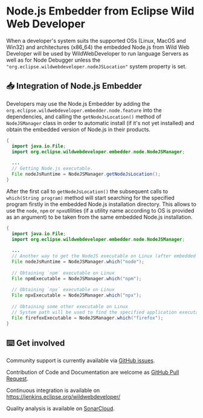 # Node.js Embedder from Eclipse Wild Web Developer

When a developer's system suits the supported OSs (Linux, MacOS and Win32) and architectures (x86_64) the embedded Node.js from Wild Web Developer will be used by WildWebDeveloper to run language Servers as well as for Node Debugger unless the `"org.eclipse.wildwebdeveloper.nodeJSLocation"` system property is set.

## 📥 Integration of Node.js Embedder

Developers may use the Node.js Embedder by adding the `org.eclipse.wildwebdeveloper.embedder.node.feature` into the dependencies, and calling the `getNodeJsLocation()` method of `NodeJSManager` class in order to automatic install (if it's not yet installed) and obtain the embedded version of Node.js in their products.

```java
{
  import java.io.File;
  import org.eclipse.wildwebdeveloper.embedder.node.NodeJSManager;
  
  ...
  // Getting Node.js executable. 
  File nodeJsRuntime = NodeJSManager.getNodeJsLocation();   
}
```

After the first call to `getNodeJsLocation()` the subsequent calls to `which(String program)` method will start searching for the specified program firstly in the embedded Node.js installation directory. This allows to use the `node`, `npm` or `npx`utilities (if a utility name according to OS is provided as an argument) to be taken from the same embedded Node.js installation.

```java
{
  import java.io.File;
  import org.eclipse.wildwebdeveloper.embedder.node.NodeJSManager;
  
  ...
  // Another way to get the NodeJS executable on Linux (after embedded Node.js is installed.
  File nodeJsRuntime = NodeJSManager.which("node");
  
  // Obtaining `npm` executable on Linux
  File npmExecutable = NodeJSManager.which("npm");
  
  // Obtaining `npx` executable on Linux
  File npxExecutable = NodeJSManager.which("npx");
  
  // Obtaining some other executable on Linux 
  // System path will be used to find the specified application executable
  File firefoxExecutable = NodeJSManager.which("firefox");
}
```

## ⌨️ Get involved

Community support is currently available via [GitHub issues](https://github.com/eclipse/wildwebdeveloper/issues).

Contribution of Code and Documentation are welcome as [GitHub Pull Request](https://github.com/eclipse/wildwebdeveloper/pulls).

Continuous integration is available on https://jenkins.eclipse.org/wildwebdeveloper/

Quality analysis is available on [SonarCloud](https://sonarcloud.io/dashboard?id=eclipse-wildwebdeveloper).
